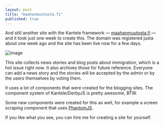 ```yaml
---
layout: post
title: "maahanmuutosta.fi"
published: true
---
```


And still another site with the Kantele framework — [maahanmuutosta.fi](maahanmuutosta.fi) — and it took just one week to create this. The domain was registered justa about one week ago and the site has been live now for a few days.

![image](https://cloud.githubusercontent.com/assets/433707/10806241/76635ad0-7ddc-11e5-8cb0-eaa00d8d7b03.png)

This site collects news stories and blog posts about immigration, which is a hot issue right now. It also archives those for future reference. Everyone can add a news story and the stories will be accepted by the admin or by the users themselves by voting them.

It uses a lot of components that were created for the blogging sites. The component system of Kantele/DerbyJS is pretty awesome, BTW.

Some new components were created for this as well, for example a screen scraping component that uses [PhantomJS](http://phantomjs.org/).

If you like what you see, you can hire me for creating a site for yourself.

